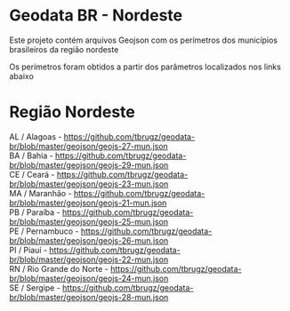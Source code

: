 # Geodata BR - Nordeste

Este projeto contém arquivos Geojson com os perímetros dos municípios brasileiros da região nordeste

Os perímetros foram obtidos a partir dos parâmetros localizados nos links abaixo

# Região Nordeste

AL / Alagoas - https://github.com/tbrugz/geodata-br/blob/master/geojson/geojs-27-mun.json
<br>
BA / Bahia - https://github.com/tbrugz/geodata-br/blob/master/geojson/geojs-29-mun.json
<br>
CE / Ceará - https://github.com/tbrugz/geodata-br/blob/master/geojson/geojs-23-mun.json
<br>
MA / Maranhão - https://github.com/tbrugz/geodata-br/blob/master/geojson/geojs-21-mun.json
<br>
PB / Paraíba - https://github.com/tbrugz/geodata-br/blob/master/geojson/geojs-25-mun.json
<br>
PE / Pernambuco - https://github.com/tbrugz/geodata-br/blob/master/geojson/geojs-26-mun.json
<br>
PI / Piauí - https://github.com/tbrugz/geodata-br/blob/master/geojson/geojs-22-mun.json
<br>
RN / Rio Grande do Norte - https://github.com/tbrugz/geodata-br/blob/master/geojson/geojs-24-mun.json
<br>
SE / Sergipe - https://github.com/tbrugz/geodata-br/blob/master/geojson/geojs-28-mun.json


